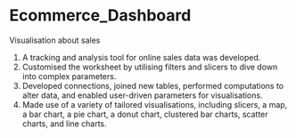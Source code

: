 # Ecommerce_Dashboard
Visualisation about sales
1) A tracking and analysis tool for online sales data was developed.
2) Customised the worksheet by utilising filters and slicers to dive down into complex parameters.
3) Developed connections, joined new tables, performed computations to alter data, and enabled user-driven parameters for visualisations.
4) Made use of a variety of tailored visualisations, including slicers, a map, a bar chart, a pie chart, a donut chart, clustered bar charts, scatter charts, and line charts.
